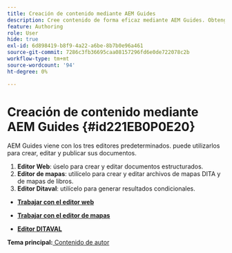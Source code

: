 ```yaml
---
title: Creación de contenido mediante AEM Guides
description: Cree contenido de forma eficaz mediante AEM Guides. Obtenga información sobre cómo crear, editar y publicar documentos en AEM Guides.
feature: Authoring
role: User
hide: true
exl-id: 6d898419-b8f9-4a22-a6be-8b7b0e96a461
source-git-commit: 7286c3fb36695caa08157296fd6e0de722078c2b
workflow-type: tm+mt
source-wordcount: '94'
ht-degree: 0%

---
```


# Creación de contenido mediante AEM Guides {#id221EB0P0E20}

AEM Guides viene con los tres editores predeterminados. puede utilizarlos para crear, editar y publicar sus documentos.

1. **Editor Web**: úselo para crear y editar documentos estructurados.
1. **Editor de mapas**: utilícelo para crear y editar archivos de mapas DITA y de mapas de libros.
1. **Editor Ditaval**: utilícelo para generar resultados condicionales.

- **[Trabajar con el editor web](web-editor.md)**

- **[Trabajar con el editor de mapas](map-editor.md)**

- **[Editor DITAVAL](ditaval-editor.md)**


**Tema principal:**[ Contenido de autor](authoring-content.md)
